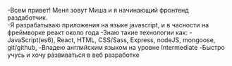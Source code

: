 -Всем привет! Меня зовут Миша и я начинающий фронтенд раздаботчик. <br/>
-Я разрабатываю приложения на языке javascript, и в часности на фреймворке реакт около года
-Знаю такие технологии как:
-JavaScript(es6), React, HTML, CSS/Sass,  Express, nodeJS, mongoose,  git/github,
-Владею английским языком на уровне Intermediate
-Быстро учусь и хочу развиваться в веб разработке 
